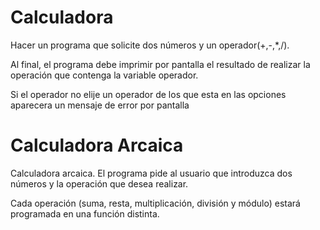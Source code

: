 # Calculadora

Hacer un programa que solicite dos números y un operador(+,-,*,/).

Al final, el programa debe imprimir por pantalla el resultado de realizar la operación que contenga la variable operador.

Si el operador no elije un operador de los que esta en las opciones aparecera un mensaje de error por pantalla

# Calculadora Arcaica

Calculadora arcaica. El programa pide al usuario que introduzca dos números y la operación que desea realizar.

Cada operación (suma, resta, multiplicación, división y módulo) estará programada en una función distinta.